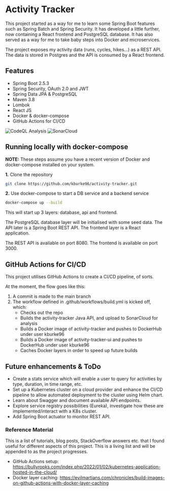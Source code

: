 # Activity Tracker

This project started as a way for me to learn some Spring Boot features such as Spring Batch and Spring Security. It has developed a little further, now containing a React frontend and PostgreSQL database. It has also served as a way for me to take baby steps into Docker and microservices.

The project exposes my activity data (runs, cycles, hikes...) as a REST API. The data is stored in Postgres and the API is consumed by a React frontend.

## Features

* Spring Boot 2.5.3
* Spring Security, OAuth 2.0 and JWT 
* Spring Data JPA & PostgreSQL
* Maven 3.8
* Lombok
* React JS
* Docker & docker-compose
* GitHub Actions for CI/CD

![CodeQL Analysis](https://github.com/kburke96/activity-tracker/actions/workflows/codeql-analysis.yml/badge.svg)
![SonarCloud](https://github.com/kburke96/activity-tracker/actions/workflows/build.yml/badge.svg)


## Running locally with docker-compose

**NOTE:**
These steps assume you have a recent version of Docker and docker-compose installed on your system.


**1.** Clone the repository
```bash
git clone https://github.com/kburke96/activity-tracker.git
```

**2.** Use docker-compose to start a DB service and a backend service
```bash
docker-compose up --build
```
This will start up 3 layers: database, api and frontend. 

The PostgreSQL database layer will be initialised with some seed data. The API later is a Spring Boot REST API. The frontend layer is a React application.

The REST API is available on port 8080. The frontend is available on port 3000.


## GitHub Actions for CI/CD

This project utilises GitHub Actions to create a CI/CD pipeline, of sorts.

At the moment, the flow goes like this:

1. A commit is made to the main branch
2. The workflow defined in .github/workflows/build.yml is kicked off, which:
    * Checks out the repo
    * Builds the activity-tracker Java API, and upload to SonarCloud for analysis
    * Builds a Docker image of activity-tracker and pushes to DockerHub under user kburke96
    * Builds a Docker image of activity-tracker-ui and pushes to DockerHub under user kburke96
    * Caches Docker layers in order to speed up future builds


## Future enhancements & ToDo
* Create a stats service which will enable a user to query for activities by type, duration, in time range, etc.
* Set up a Kubernetes cluster on a cloud provider and enhance the CI/CD pipeline to allow automated deployment to the cluster using Helm chart.
* Learn about Swagger and document available API endpoints.
* Explore service registry possibilities (Eureka), investigate how these are implemented/interact with a K8s cluster. 
* Add Spring Boot actuator to monitor REST API.

### Reference Material
This is a list of tutorials, blog posts, StackOverflow answers etc. that I found useful for different aspects of this project. This is a living list and will be appended to as the project progresses.

- GitHub Actions setup: https://bullyrooks.com/index.php/2022/01/02/kubernetes-application-hosted-in-the-cloud/
- Docker layer caching: https://evilmartians.com/chronicles/build-images-on-github-actions-with-docker-layer-caching




